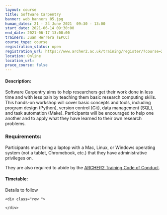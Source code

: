 ```yaml
---
layout: course
title: Software Carpentry
banner: web_banners_05.jpg 
human_dates: 21 - 24 June 2021  09:30 - 13:00
start_date: 2021-06-14 09:30:00
end_date: 2021-06-17 13:00:00
trainers: Juan Herrera (EPCC)
course_type: course
registration_status: open
registration_url: https://www.archer2.ac.uk/training/register/?course=210621-software-carpentry
location: Online
location_url:
prace_course: false
---
```


#### Description:

Software Carpentry aims to help researchers get their work done in less time and with less pain by teaching them basic research computing skills. This hands-on workshop will cover basic concepts and tools, including program design (Python), version control (Git), data management (SQL), and task automation (Make). Participants will be encouraged to help one another and to apply what they have learned to their own research problems.

### Requirements:

Participants must bring a laptop with a Mac, Linux, or Windows operating system (not a tablet, Chromebook, etc.) that they have administrative privileges on.

They are also required to abide by the [ARCHER2 Training Code of Conduct](../../code-of-conduct/). 


#### Timetable:

Details to follow

<section id="service">

<!-- 

<h2><a name="materials">Course materials</a></h2>
 -->


    <div class="row ">	

<!-- 		
      <div class="col-xs-6 col-sm-4">
        <a class="ar2_linkbox ar2_linkbox-green" 
          href="   ">
          <strong>Course materials</strong>         
        </a>
      </div>
 -->

<!--  
      <div class="col-xs-6 col-sm-4">
        <a class="ar2_linkbox ar2_linkbox-teal" 
          href="https://pad.archer2.ac.uk/p/210621-software-carpentry">
          <strong>Course Chat</strong>       
        </a>
      </div>
		
 -->
 	</div>
		
		
					


<!-- 		
<h2><a name="videos">Videos</a></h2>

<h3>Session 1</h3>

<div>
	<iframe title="Video" width="560" height="315" src="https://www.youtube.com/embed/xxxxxxxxxxx" frameborder="0" allow="accelerometer; autoplay; encrypted-media; gyroscope; picture-in-picture" allowfullscreen></iframe>
</div>

 -->





<!-- 
<h2><a name="feedback">Feedback</a></h2>


    <div class="row ">	

      <div class="col-xs-6 col-sm-4">
        <a class="ar2_linkbox ar2_linkbox-teal" 

           href="../../feedback/?course=210621-software-carpentry" 


		>
          <strong>Feedback</strong><br/>
          Please let us know what was great about this course and anything we can improve
        </a>
      </div>
    </div>
		
 -->		

 
</section>


